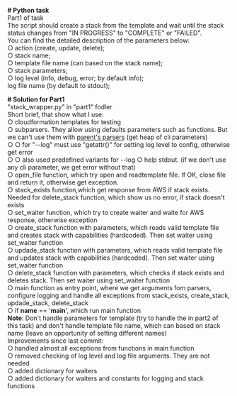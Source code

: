 <b># Python task</b><br>
Part1 of task<br>
The script should create a stack from the template and wait until the stack status changes from "IN PROGRESS" to "COMPLETE" or "FAILED". <br>
You can find the detailed description of the parameters below:<br>
	○ action (create, update, delete);<br>
	○ stack name;<br>
	○ template file name (can based on the stack name);<br>
	○ stack parameters;<br>
	○ log level (info, debug, error; by default info);<br>
log file name (by default to stdout);<br>

<b># Solution for Part1</b><br>
"stack_wrapper.py" in "part1" fodler<br>
Short brief, that show what I use:<br>
	○ cloudformation templates for testing<br>
	○ subparsers. They allow using defaults parameters such as functions. But we can't use them with <a href="https://docs.python.org/3/library/argparse.html#parents">parent's parsers</a> (get heap of cli parameters)<br>
		○ ○ for "--log" must use "getattr()" for setting log level to config, otherwise get error<br>
		○ ○ also used predefined variants for --log
	○ help stdout. (if we don't use any cli parameter, we get error without that)<br>
	○ open_file function, which try open and readtemplate file. If OK, close file and return it, otherwise get exception. <br>
	○ stack_exists function,which get response from AWS if stack exists. Needed for delete_stack function, which show us no error, if stack doesn't exists<br>
	○ set_waiter function, which try to create waiter and waite for AWS response, otherwise exception<br>
	○ create_stack function with parameters, which reads valid template file and creates stack with capabilities (hardcoded). Then set waiter using set_waiter function<br>
	○ updade_stack function with parameters, which reads valid template file and updates stack with capabilities (hardcoded). Then set waiter using set_waiter function<br>
	○ delete_stack function with parameters, which checks if stack exists and deletes stack. Then set waiter using set_waiter function<br>
	○ main function as entry point, where we get arguments fom parsers, configure logging and handle all exceptions from stack_exists, create_stack, updade_stack, delete_stack<br>
	○ if __name__ == '__main__', which run main function<br>
<b>Note</b>: Don't handle parameters for template (try to handle the in part2 of this task) and don't handle template file name, which can based on stack name (leave an opportunity of setting different names)<br>
Improvements since last commit:<br>
	○ handled almost all exceptions from functions in main function<br>
	○ removed checking of log level and log file arguments. They are not needed<br>
	○ added dictionary for waiters<br>
	○ added dictionary for waiters and constants for logging and stack functions<br>